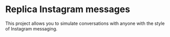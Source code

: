 # Replica Instagram messages
 This project allows you to simulate conversations with anyone with the style of Instagram messaging.
